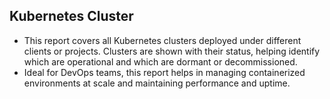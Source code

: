 ## Kubernetes Cluster

- This report covers all Kubernetes clusters deployed under different clients or projects. Clusters are shown with their status, helping identify which are operational and which are dormant or decommissioned.
- Ideal for DevOps teams, this report helps in managing containerized environments at scale and maintaining performance and uptime.
